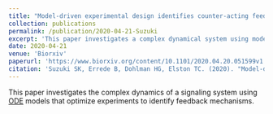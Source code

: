 ```yaml
---
title: "Model-driven experimental design identifies counter-acting feedback regulation in the osmotic stress response"
collection: publications
permalink: /publication/2020-04-21-Suzuki
excerpt: 'This paper investigates a complex dynamical system using model informed experiments to reveal mechanisms of signaling feedbacks.'
date: 2020-04-21
venue: 'Biorxiv'
paperurl: 'https://www.biorxiv.org/content/10.1101/2020.04.20.051599v1.full.pdf'
citation: 'Suzuki SK, Errede B, Dohlman HG, Elston TC. (2020). "Model-driven experimental design identifies counter-acting feedback regulation in the osmotic stress response of yeast" <i> Biorxiv</i>. 1(1).'
---
```


This paper investigates the complex dynamics of a signaling system using [ODE](https://en.wikipedia.org/wiki/Ordinary_differential_equation) models that optimize experiments to identify feedback mechanisms.
<!-- [Download paper here](https://www.biorxiv.org/content/10.1101/2020.04.20.051599v1.full.pdf) -->
